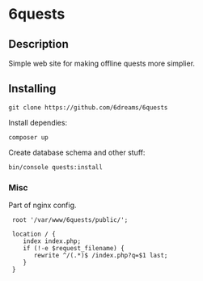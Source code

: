 # 6quests
## Description
Simple web site for making offline quests more simplier.

## Installing
```
git clone https://github.com/6dreams/6quests
```
Install dependies:
```
composer up
```
Create database schema and other stuff:
```
bin/console quests:install
```
### Misc
Part of nginx config.
```
 root '/var/www/6quests/public/';

 location / {
    index index.php;
    if (!-e $request_filename) {
       rewrite ^/(.*)$ /index.php?q=$1 last;
    }
 }
```